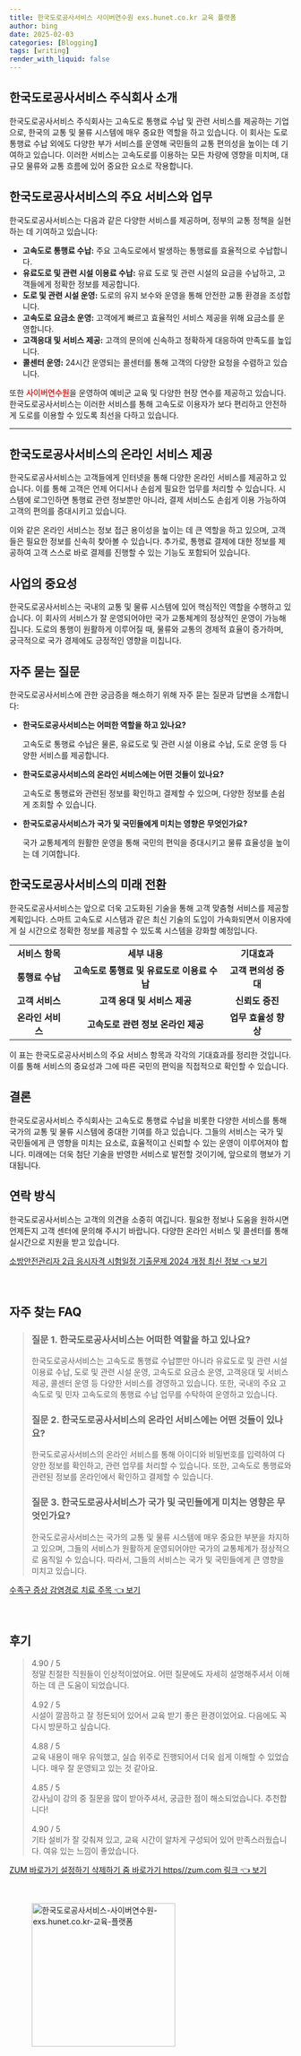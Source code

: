 ```yaml
---
title: 한국도로공사서비스 사이버연수원 exs.hunet.co.kr 교육 플랫폼
author: bing
date: 2025-02-03
categories: [Blogging]
tags: [writing]
render_with_liquid: false
---
```



<h2 id='한국도로공사서비스-소개'>한국도로공사서비스 주식회사 소개</h2>

<p>한국도로공사서비스 주식회사는 고속도로 통행료 수납 및 관련 서비스를 제공하는 기업으로, 한국의 교통 및 물류 시스템에 매우 중요한 역할을 하고 있습니다. 이 회사는 도로 통행료 수납 외에도 다양한 부가 서비스를 운영해 국민들의 교통 편의성을 높이는 데 기여하고 있습니다. 이러한 서비스는 고속도로를 이용하는 모든 차량에 영향을 미치며, 대규모 물류와 교통 흐름에 있어 중요한 요소로 작용합니다.</p>

<h2 id='주요-서비스와-업무'>한국도로공사서비스의 주요 서비스와 업무</h2>

<p>한국도로공사서비스는 다음과 같은 다양한 서비스를 제공하며, 정부의 교통 정책을 실현하는 데 기여하고 있습니다:</p>

<ul>
    <li><b>고속도로 통행료 수납:</b> 주요 고속도로에서 발생하는 통행료를 효율적으로 수납합니다.</li>
    <li><b>유료도로 및 관련 시설 이용료 수납:</b> 유료 도로 및 관련 시설의 요금을 수납하고, 고객들에게 정확한 정보를 제공합니다.</li>
    <li><b>도로 및 관련 시설 운영:</b> 도로의 유지 보수와 운영을 통해 안전한 교통 환경을 조성합니다.</li>
    <li><b>고속도로 요금소 운영:</b> 고객에게 빠르고 효율적인 서비스 제공을 위해 요금소를 운영합니다.</li>
    <li><b>고객응대 및 서비스 제공:</b> 고객의 문의에 신속하고 정확하게 대응하여 만족도를 높입니다.</li>
    <li><b>콜센터 운영:</b> 24시간 운영되는 콜센터를 통해 고객의 다양한 요청을 수렴하고 있습니다.</li>
</ul>

<p>또한 <b><span style="color: #ee2323;">사이버연수원</span></b>을 운영하여 예비군 교육 및 다양한 현장 연수를 제공하고 있습니다. 한국도로공사서비스는 이러한 서비스를 통해 고속도로 이용자가 보다 편리하고 안전하게 도로를 이용할 수 있도록 최선을 다하고 있습니다.</p>

<hr />

<h2 id='온라인-서비스-제공'>한국도로공사서비스의 온라인 서비스 제공</h2>

<p>한국도로공사서비스는 고객들에게 인터넷을 통해 다양한 온라인 서비스를 제공하고 있습니다. 이를 통해 고객은 언제 어디서나 손쉽게 필요한 업무를 처리할 수 있습니다. 시스템에 로그인하면 통행료 관련 정보뿐만 아니라, 결제 서비스도 손쉽게 이용 가능하여 고객의 편의를 증대시키고 있습니다.</p>

<p>이와 같은 온라인 서비스는 정보 접근 용이성을 높이는 데 큰 역할을 하고 있으며, 고객들은 필요한 정보를 신속히 찾아볼 수 있습니다. 추가로, 통행료 결제에 대한 정보를 제공하여 고객 스스로 바로 결제를 진행할 수 있는 기능도 포함되어 있습니다.</p>

<h2 id='사업의-중요성'>사업의 중요성</h2>

<p>한국도로공사서비스는 국내의 교통 및 물류 시스템에 있어 핵심적인 역할을 수행하고 있습니다. 이 회사의 서비스가 잘 운영되어야만 국가 교통체계의 정상적인 운영이 가능해집니다. 도로의 통행이 원활하게 이루어질 때, 물류와 교통의 경제적 효율이 증가하며, 궁극적으로 국가 경제에도 긍정적인 영향을 미칩니다.</p>

<h2 id='자주-묻는-질문'>자주 묻는 질문</h2>

<p>한국도로공사서비스에 관한 궁금증을 해소하기 위해 자주 묻는 질문과 답변을 소개합니다:</p>

<ul>
    <li><b>한국도로공사서비스는 어떠한 역할을 하고 있나요?</b> 
        <p>고속도로 통행료 수납은 물론, 유료도로 및 관련 시설 이용료 수납, 도로 운영 등 다양한 서비스를 제공합니다.</p>
    </li>
    <li><b>한국도로공사서비스의 온라인 서비스에는 어떤 것들이 있나요?</b>
        <p>고속도로 통행료와 관련된 정보를 확인하고 결제할 수 있으며, 다양한 정보를 손쉽게 조회할 수 있습니다.</p>
    </li>
    <li><b>한국도로공사서비스가 국가 및 국민들에게 미치는 영향은 무엇인가요?</b>
        <p>국가 교통체계의 원활한 운영을 통해 국민의 편익을 증대시키고 물류 효율성을 높이는 데 기여합니다.</p>
    </li>
</ul>

<h2 id='한국도로공사서비스-미래전망'>한국도로공사서비스의 미래 전환</h2>

<p>한국도로공사서비스는 앞으로 더욱 고도화된 기술을 통해 고객 맞춤형 서비스를 제공할 계획입니다. 스마트 고속도로 시스템과 같은 최신 기술의 도입이 가속화되면서 이용자에게 실 시간으로 정확한 정보를 제공할 수 있도록 시스템을 강화할 예정입니다.</p>

<table>
    <tr>
        <td style="text-align: center; height: 17px;"><b>서비스 항목</b></td>
        <td style="text-align: center; height: 17px;"><b>세부 내용</b></td>
        <td style="text-align: center; height: 17px;"><b>기대효과</b></td>
    </tr>
    <tr>
        <td style="text-align: center; height: 17px;"><b>통행료 수납</b></td>
        <td style="text-align: center; height: 17px;"><b>고속도로 통행료 및 유료도로 이용료 수납</b></td>
        <td style="text-align: center; height: 17px;"><b>고객 편의성 증대</b></td>
    </tr>
    <tr>
        <td style="text-align: center; height: 17px;"><b>고객 서비스</b></td>
        <td style="text-align: center; height: 17px;"><b>고객 응대 및 서비스 제공</b></td>
        <td style="text-align: center; height: 17px;"><b>신뢰도 증진</b></td>
    </tr>
    <tr>
        <td style="text-align: center; height: 17px;"><b>온라인 서비스</b></td>
        <td style="text-align: center; height: 17px;"><b>고속도로 관련 정보 온라인 제공</b></td>
        <td style="text-align: center; height: 17px;"><b>업무 효율성 향상</b></td>
    </tr>
</table>

<p>이 표는 한국도로공사서비스의 주요 서비스 항목과 각각의 기대효과를 정리한 것입니다. 이를 통해 서비스의 중요성과 그에 따른 국민의 편익을 직접적으로 확인할 수 있습니다.</p>

<h2 id='결론'>결론</h2>

<p>한국도로공사서비스 주식회사는 고속도로 통행료 수납을 비롯한 다양한 서비스를 통해 국가의 교통 및 물류 시스템에 중대한 기여를 하고 있습니다. 그들의 서비스는 국가 및 국민들에게 큰 영향을 미치는 요소로, 효율적이고 신뢰할 수 있는 운영이 이루어져야 합니다. 미래에는 더욱 첨단 기술을 반영한 서비스로 발전할 것이기에, 앞으로의 행보가 기대됩니다.</p>

<h2 id='연락방식'>연락 방식</h2>

<p>한국도로공사서비스는 고객의 의견을 소중히 여깁니다. 필요한 정보나 도움을 원하시면 언제든지 고객 센터에 문의해 주시기 바랍니다. 다양한 온라인 서비스 및 콜센터를 통해 실시간으로 지원을 받고 있습니다.</p>


<p><a class="click-button" title="소방안전관리자 2급 응시자격 시험일정 기출문제 2024 개정 최신 정보" href="https://aptwhite.github.io/posts/%EC%86%8C%EB%B0%A9%EC%95%88%EC%A0%84%EA%B4%80%EB%A6%AC%EC%9E%90-2%EA%B8%89-%EC%9D%91%EC%8B%9C%EC%9E%90%EA%B2%A9-%EC%8B%9C%ED%97%98%EC%9D%BC%EC%A0%95-%EA%B8%B0%EC%B6%9C%EB%AC%B8%EC%A0%9C-2024-%EA%B0%9C%EC%A0%95-%EC%B5%9C%EC%8B%A0-%EC%A0%95%EB%B3%B4/" rel="dofollow">소방안전관리자 2급 응시자격 시험일정 기출문제 2024 개정 최신 정보 👈 보기</a></p><br>
<h2 id='자주_찾는_FAQ'>자주 찾는 FAQ</h2>
<div itemscope="" itemtype="https://schema.org/FAQPage"> 
<blockquote> 
<div itemscope="" itemprop="mainEntity" itemtype="https://schema.org/Question"> 
<h3 itemprop="name">질문 1. 한국도로공사서비스는 어떠한 역할을 하고 있나요?</h3> 
<div itemscope="" itemprop="acceptedAnswer" itemtype="https://schema.org/Answer"> 
<span itemprop="text"> 
<p>한국도로공사서비스는 고속도로 통행료 수납뿐만 아니라 유료도로 및 관련 시설 이용료 수납, 도로 및 관련 시설 운영, 고속도로 요금소 운영, 고객응대 및 서비스 제공, 콜센터 운영 등 다양한 서비스를 경영하고 있습니다. 또한, 국내의 주요 고속도로 및 민자 고속도로의 통행료 수납 업무를 수탁하여 운영하고 있습니다.</p> 
</span> 
</div> 
</div> 

<div itemscope="" itemprop="mainEntity" itemtype="https://schema.org/Question"> 
<h3 itemprop="name">질문 2. 한국도로공사서비스의 온라인 서비스에는 어떤 것들이 있나요?</h3> 
<div itemscope="" itemprop="acceptedAnswer" itemtype="https://schema.org/Answer"> 
<span itemprop="text"> 
<p>한국도로공사서비스의 온라인 서비스를 통해 아이디와 비밀번호를 입력하여 다양한 정보를 확인하고, 관련 업무를 처리할 수 있습니다. 또한, 고속도로 통행료와 관련된 정보를 온라인에서 확인하고 결제할 수 있습니다.</p> 
</span> 
</div> 
</div> 

<div itemscope="" itemprop="mainEntity" itemtype="https://schema.org/Question"> 
<h3 itemprop="name">질문 3. 한국도로공사서비스가 국가 및 국민들에게 미치는 영향은 무엇인가요?</h3> 
<div itemscope="" itemprop="acceptedAnswer" itemtype="https://schema.org/Answer"> 
<span itemprop="text"> 
<p>한국도로공사서비스는 국가의 교통 및 물류 시스템에 매우 중요한 부분을 차지하고 있으며, 그들의 서비스가 원활하게 운영되어야만 국가의 교통체계가 정상적으로 움직일 수 있습니다. 따라서, 그들의 서비스는 국가 및 국민들에게 큰 영향을 미치고 있습니다.</p> 
</span> 
</div> 
</div> 

</blockquote> 
</div>
<p><a class="click-button" title="수족구 증상 감염경로 치료 주목" href="https://aptwhite.github.io/posts/%EC%88%98%EC%A1%B1%EA%B5%AC-%EC%A6%9D%EC%83%81-%EA%B0%90%EC%97%BC%EA%B2%BD%EB%A1%9C-%EC%B9%98%EB%A3%8C-%EC%A3%BC%EB%AA%A9/" rel="dofollow">수족구 증상 감염경로 치료 주목 👈 보기</a></p><br>
<h2 id='후기'>후기</h2>
<div itemscope itemtype="https://schema.org/Product">
  <blockquote>
  <div itemprop="review" itemscope itemtype="https://schema.org/Review">
      <div itemprop="reviewRating" itemscope itemtype="https://schema.org/Rating"> <span itemprop="ratingValue">4.90</span> / <span itemprop="bestRating">5</span> </div>
      <span itemprop="reviewBody">정말 친절한 직원들이 인상적이었어요. 어떤 질문에도 자세히 설명해주셔서 이해하는 데 큰 도움이 되었습니다.</span>
  </div>
  <br>
  <div itemprop="review" itemscope itemtype="https://schema.org/Review">
      <div itemprop="reviewRating" itemscope itemtype="https://schema.org/Rating"> <span itemprop="ratingValue">4.92</span> / <span itemprop="bestRating">5</span> </div>
      <span itemprop="reviewBody">시설이 깔끔하고 잘 정돈되어 있어서 교육 받기 좋은 환경이었어요. 다음에도 꼭 다시 방문하고 싶습니다.</span>
  </div>
  <br>
  <div itemprop="review" itemscope itemtype="https://schema.org/Review">
      <div itemprop="reviewRating" itemscope itemtype="https://schema.org/Rating"> <span itemprop="ratingValue">4.88</span> / <span itemprop="bestRating">5</span> </div>
      <span itemprop="reviewBody">교육 내용이 매우 유익했고, 실습 위주로 진행되어서 더욱 쉽게 이해할 수 있었습니다. 매우 잘 운영되고 있는 것 같아요.</span>
  </div>
  <br>
  <div itemprop="review" itemscope itemtype="https://schema.org/Review">
      <div itemprop="reviewRating" itemscope itemtype="https://schema.org/Rating"> <span itemprop="ratingValue">4.85</span> / <span itemprop="bestRating">5</span> </div>
      <span itemprop="reviewBody">강사님이 강의 중 질문을 많이 받아주셔서, 궁금한 점이 해소되었습니다. 추천합니다!</span>
  </div>
  <br>
  <div itemprop="review" itemscope itemtype="https://schema.org/Review">
      <div itemprop="reviewRating" itemscope itemtype="https://schema.org/Rating"> <span itemprop="ratingValue">4.90</span> / <span itemprop="bestRating">5</span> </div>
      <span itemprop="reviewBody">기타 설비가 잘 갖춰져 있고, 교육 시간이 알차게 구성되어 있어 만족스러웠습니다. 여유 있는 느낌이 좋았습니다.</span>
  </div>
  </blockquote>
</div>
<p><a class="click-button" title="ZUM 바로가기 설정하기 삭제하기 줌 바로가기 https//zum.com 링크" href="https://aptwhite.github.io/posts/ZUM-%EB%B0%94%EB%A1%9C%EA%B0%80%EA%B8%B0-%EC%84%A4%EC%A0%95%ED%95%98%EA%B8%B0-%EC%82%AD%EC%A0%9C%ED%95%98%EA%B8%B0-%EC%A4%8C-%EB%B0%94%EB%A1%9C%EA%B0%80%EA%B8%B0-httpszum.com-%EB%A7%81%ED%81%AC/" rel="dofollow">ZUM 바로가기 설정하기 삭제하기 줌 바로가기 https//zum.com 링크 👈 보기</a></p><br>
<figure class="image"><img src="https://aptwhite.github.io/assets/img/thumbnail/한국도로공사서비스-사이버연수원-exs.hunet.co.kr-교육-플랫폼.webp" alt="한국도로공사서비스-사이버연수원-exs.hunet.co.kr-교육-플랫폼" width="256" height="256"></figure>